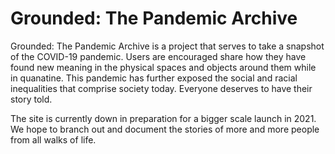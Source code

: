 # Grounded: The Pandemic Archive

Grounded: The Pandemic Archive is a project that serves to take a snapshot of the COVID-19 pandemic. Users are encouraged share how they have found new meaning in the physical spaces and objects around them while in quanatine. This pandemic has further exposed the social and racial inequalities that comprise society today. Everyone deserves to have their story told. 

The site is currently down in preparation for a bigger scale launch in 2021. We hope to branch out and document the stories of more and more people from all walks of life. 
